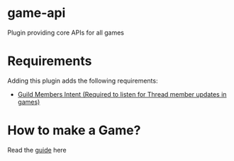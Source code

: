 # game-api

Plugin providing core APIs for all games

# Requirements

Adding this plugin adds the following requirements:

- [Guild Members Intent (Required to listen for Thread member updates in games)](https://discord.com/developers/docs/topics/gateway#privileged-intents)

# How to make a Game?

Read the [guide](GUIDE.md) here
